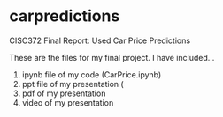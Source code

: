 # carpredictions
CISC372 Final Report: Used Car Price Predictions

These are the files for my final project. 
I have included...
  1. ipynb file of my code (CarPrice.ipynb)
  2. ppt file of my presentation (
  3. pdf of my presentation
  4. video of my presentation
